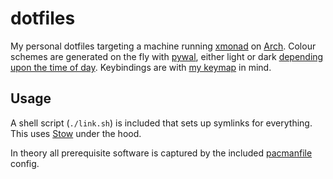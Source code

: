 # dotfiles

My personal dotfiles targeting a machine running [xmonad](https://xmonad.org) on [Arch](https://archlinux.org). Colour schemes are generated on the fly with [pywal](https://github.com/dylanaraps/pywal), either light or dark [depending upon the time of day](https://github.com/samhh/dotfiles/blob/master/home/scripts/wallpaper.sh). Keybindings are with [my keymap](https://git.sr.ht/~samhh/qmk_firmware/tree/samhh/item/keyboards/ergodox_ez/keymaps/samhh/README.md) in mind.

## Usage

A shell script (`./link.sh`) is included that sets up symlinks for everything. This uses [Stow](https://www.gnu.org/software/stow/) under the hood.

In theory all prerequisite software is captured by the included [pacmanfile](https://github.com/cloudlena/pacmanfile) config.

